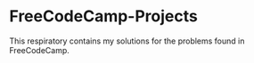 # FreeCodeCamp-Projects
This respiratory contains my solutions for the problems found in FreeCodeCamp.
